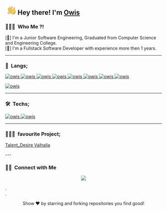 <img alt="Night Coding" src="https://github.com/AVS1508/AVS1508/blob/master/assets/Hand%20Wave.gif?raw=true" width='40' align="left"/><h2>Hey there! I'm [Owis](https://github.com/owisqari)</h2>

### 👨🏻‍💻 &nbsp;Who Me ?!

[📌] I'm a Junior Software Engineering, Graduated from Computer Science and Engineering College. \
[💠] I'm a Fullstack Software Developer with experience more then 1 years. 

 ---

### 📝 &nbsp;Langs;

<p float="left">
   
   <a href="https://en.wikipedia.org/wiki/HTML">
<img alt="owis" src="https://devstickers.com/assets/img/pro/iqm9.png" width="40">
     </a>
   <a href="https://en.wikipedia.org/wiki/CCS3">
<img alt="owis" src="https://devstickers.com/assets/img/pro/8pnd.png" width="40">
     </a>
   <a href="https://en.wikipedia.org/wiki/JavaScript">
<img alt="owis" src="https://devstickers.com/assets/img/pro/i4eg.png" width="40">
     </a>
  <a href="https://getbootstrap.com/">
<img alt="owis" src="https://devstickers.com/assets/img/pro/9g0m.png" width="40">
    </a>
  <a href="https://git-scm.com/">
<img alt="owis" src="https://devstickers.com/assets/img/pro/apiv.png" width="40">
  </a>
  <a href="https://nodejs.org/en/">
<img alt="owis" src="https://devstickers.com/assets/img/cat/nodejs.png" width="40">
  </a>
  <a href="https://www.mongodb.com/">
<img alt="owis" src="https://devstickers.com/assets/img/pro/y3fb.png" width="40">
  </a>
  <a href="https://reactjs.org/">
<img alt="owis" src="https://upload.wikimedia.org/wikipedia/commons/thumb/a/a7/React-icon.svg/2300px-React-icon.svg.png" width="40">
     </a>
</p>
 <a href="[https://reactjs.org/](https://expressjs.com/)">
<img alt="owis" src="[https://upload.wikimedia.org/wikipedia/commons/thumb/a/a7/React-icon.svg/2300px-React-icon.svg.png](https://upload.wikimedia.org/wikipedia/commons/6/64/Expressjs.png)" width="40">
     </a>
</p>

 ---
 
### 🛠️ &nbsp;Techs;

<p float="left">
    <a href="https://code.visualstudio.com/">
<img alt="owis" src="https://devstickers.com/assets/img/pro/saxu.png" width="40">
    </a>
      <a href="https://github.com/">
<img alt="owis" src="https://play-lh.googleusercontent.com/PCpXdqvUWfCW1mXhH1Y_98yBpgsWxuTSTofy3NGMo9yBTATDyzVkqU580bfSln50bFU" width="40">
    </a>
</p>

 ---
 ### 👨🏻‍💻 &nbsp;favourite Project;

<p float="left">
    <a href="https://github.com/peekok/talent_desire">
     Talent_Desire
    </a>
      <a href="https://github.com/owisqari/valhalla">
       Valhalla
    </a>
</p>
 ---
 
### 🤝🏻 &nbsp;Connect with Me

<p align="center">
<a href="https://www.linkedin.com/in/owis-bukhari-6a6b44184/"><img src="https://hgphysics.files.wordpress.com/2013/09/contact.gif" width="300" /></a>
</p>

.\
.



<p align="center">
    Show ❤️ by starring and forking repositories you find good!
  </p>
</p>
